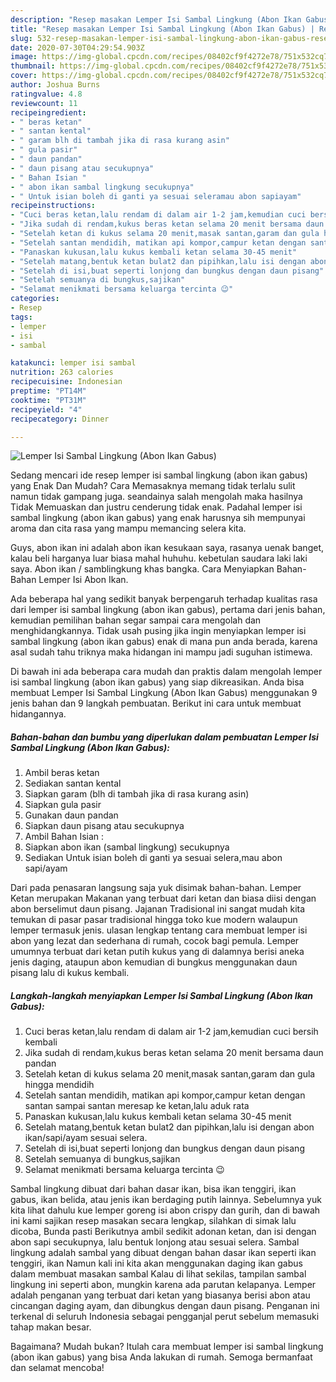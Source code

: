 ```yaml
---
description: "Resep masakan Lemper Isi Sambal Lingkung (Abon Ikan Gabus) | Resep Membuat Lemper Isi Sambal Lingkung (Abon Ikan Gabus) Yang Enak Dan Mudah"
title: "Resep masakan Lemper Isi Sambal Lingkung (Abon Ikan Gabus) | Resep Membuat Lemper Isi Sambal Lingkung (Abon Ikan Gabus) Yang Enak Dan Mudah"
slug: 532-resep-masakan-lemper-isi-sambal-lingkung-abon-ikan-gabus-resep-membuat-lemper-isi-sambal-lingkung-abon-ikan-gabus-yang-enak-dan-mudah
date: 2020-07-30T04:29:54.903Z
image: https://img-global.cpcdn.com/recipes/08402cf9f4272e78/751x532cq70/lemper-isi-sambal-lingkung-abon-ikan-gabus-foto-resep-utama.jpg
thumbnail: https://img-global.cpcdn.com/recipes/08402cf9f4272e78/751x532cq70/lemper-isi-sambal-lingkung-abon-ikan-gabus-foto-resep-utama.jpg
cover: https://img-global.cpcdn.com/recipes/08402cf9f4272e78/751x532cq70/lemper-isi-sambal-lingkung-abon-ikan-gabus-foto-resep-utama.jpg
author: Joshua Burns
ratingvalue: 4.8
reviewcount: 11
recipeingredient:
- " beras ketan"
- " santan kental"
- " garam blh di tambah jika di rasa kurang asin"
- " gula pasir"
- " daun pandan"
- " daun pisang atau secukupnya"
- " Bahan Isian "
- " abon ikan sambal lingkung secukupnya"
- " Untuk isian boleh di ganti ya sesuai seleramau abon sapiayam"
recipeinstructions:
- "Cuci beras ketan,lalu rendam di dalam air 1-2 jam,kemudian cuci bersih kembali"
- "Jika sudah di rendam,kukus beras ketan selama 20 menit bersama daun pandan"
- "Setelah ketan di kukus selama 20 menit,masak santan,garam dan gula hingga mendidih"
- "Setelah santan mendidih, matikan api kompor,campur ketan dengan santan sampai santan meresap ke ketan,lalu aduk rata"
- "Panaskan kukusan,lalu kukus kembali ketan selama 30-45 menit"
- "Setelah matang,bentuk ketan bulat2 dan pipihkan,lalu isi dengan abon ikan/sapi/ayam sesuai selera."
- "Setelah di isi,buat seperti lonjong dan bungkus dengan daun pisang"
- "Setelah semuanya di bungkus,sajikan"
- "Selamat menikmati bersama keluarga tercinta 😉"
categories:
- Resep
tags:
- lemper
- isi
- sambal

katakunci: lemper isi sambal 
nutrition: 263 calories
recipecuisine: Indonesian
preptime: "PT14M"
cooktime: "PT31M"
recipeyield: "4"
recipecategory: Dinner

---
```



![Lemper Isi Sambal Lingkung (Abon Ikan Gabus)](https://img-global.cpcdn.com/recipes/08402cf9f4272e78/751x532cq70/lemper-isi-sambal-lingkung-abon-ikan-gabus-foto-resep-utama.jpg)

Sedang mencari ide resep lemper isi sambal lingkung (abon ikan gabus) yang Enak Dan Mudah? Cara Memasaknya memang tidak terlalu sulit namun tidak gampang juga. seandainya salah mengolah maka hasilnya Tidak Memuaskan dan justru cenderung tidak enak. Padahal lemper isi sambal lingkung (abon ikan gabus) yang enak harusnya sih mempunyai aroma dan cita rasa yang mampu memancing selera kita.

Guys, abon ikan ini adalah abon ikan kesukaan saya, rasanya uenak banget, kalau beli harganya luar biasa mahal huhuhu. kebetulan saudara laki laki saya. Abon ikan / samblingkung khas bangka. Cara Menyiapkan Bahan-Bahan Lemper Isi Abon Ikan.

Ada beberapa hal yang sedikit banyak berpengaruh terhadap kualitas rasa dari lemper isi sambal lingkung (abon ikan gabus), pertama dari jenis bahan, kemudian pemilihan bahan segar sampai cara mengolah dan menghidangkannya. Tidak usah pusing jika ingin menyiapkan lemper isi sambal lingkung (abon ikan gabus) enak di mana pun anda berada, karena asal sudah tahu triknya maka hidangan ini mampu jadi suguhan istimewa.


Di bawah ini ada beberapa cara mudah dan praktis dalam mengolah lemper isi sambal lingkung (abon ikan gabus) yang siap dikreasikan. Anda bisa membuat Lemper Isi Sambal Lingkung (Abon Ikan Gabus) menggunakan 9 jenis bahan dan 9 langkah pembuatan. Berikut ini cara untuk membuat hidangannya.

<!--inarticleads1-->

##### Bahan-bahan dan bumbu yang diperlukan dalam pembuatan Lemper Isi Sambal Lingkung (Abon Ikan Gabus):

1. Ambil  beras ketan
1. Sediakan  santan kental
1. Siapkan  garam (blh di tambah jika di rasa kurang asin)
1. Siapkan  gula pasir
1. Gunakan  daun pandan
1. Siapkan  daun pisang atau secukupnya
1. Ambil  Bahan Isian :
1. Siapkan  abon ikan (sambal lingkung) secukupnya
1. Sediakan  Untuk isian boleh di ganti ya sesuai selera,mau abon sapi/ayam


Dari pada penasaran langsung saja yuk disimak bahan-bahan. Lemper Ketan merupakan Makanan yang terbuat dari ketan dan biasa diisi dengan abon berselimut daun pisang. Jajanan Tradisional ini sangat mudah kita temukan di pasar pasar tradisional hingga toko kue modern walaupun lemper termasuk jenis. ulasan lengkap tentang cara membuat lemper isi abon yang lezat dan sederhana di rumah, cocok bagi pemula. Lemper umumnya terbuat dari ketan putih kukus yang di dalamnya berisi aneka jenis daging, ataupun abon kemudian di bungkus menggunakan daun pisang lalu di kukus kembali. 

<!--inarticleads2-->

##### Langkah-langkah menyiapkan Lemper Isi Sambal Lingkung (Abon Ikan Gabus):

1. Cuci beras ketan,lalu rendam di dalam air 1-2 jam,kemudian cuci bersih kembali
1. Jika sudah di rendam,kukus beras ketan selama 20 menit bersama daun pandan
1. Setelah ketan di kukus selama 20 menit,masak santan,garam dan gula hingga mendidih
1. Setelah santan mendidih, matikan api kompor,campur ketan dengan santan sampai santan meresap ke ketan,lalu aduk rata
1. Panaskan kukusan,lalu kukus kembali ketan selama 30-45 menit
1. Setelah matang,bentuk ketan bulat2 dan pipihkan,lalu isi dengan abon ikan/sapi/ayam sesuai selera.
1. Setelah di isi,buat seperti lonjong dan bungkus dengan daun pisang
1. Setelah semuanya di bungkus,sajikan
1. Selamat menikmati bersama keluarga tercinta 😉


Sambal lingkung dibuat dari bahan dasar ikan, bisa ikan tenggiri, ikan gabus, ikan belida, atau jenis ikan berdaging putih lainnya. Sebelumnya yuk kita lihat dahulu kue lemper goreng isi abon crispy dan gurih, dan di bawah ini kami sajikan resep masakan secara lengkap, silahkan di simak lalu dicoba, Bunda pasti Berikutnya ambil sedikit adonan ketan, dan isi dengan abon sapi secukupnya, lalu bentuk lonjong atau sesuai selera. Sambal lingkung adalah sambal yang dibuat dengan bahan dasar ikan seperti ikan tenggiri, ikan Namun kali ini kita akan menggunakan daging ikan gabus dalam membuat masakan sambal Kalau di lihat sekilas, tampilan sambal lingkung ini seperti abon, mungkin karena ada parutan kelapanya. Lemper adalah penganan yang terbuat dari ketan yang biasanya berisi abon atau cincangan daging ayam, dan dibungkus dengan daun pisang. Penganan ini terkenal di seluruh Indonesia sebagai pengganjal perut sebelum memasuki tahap makan besar. 

Bagaimana? Mudah bukan? Itulah cara membuat lemper isi sambal lingkung (abon ikan gabus) yang bisa Anda lakukan di rumah. Semoga bermanfaat dan selamat mencoba!
